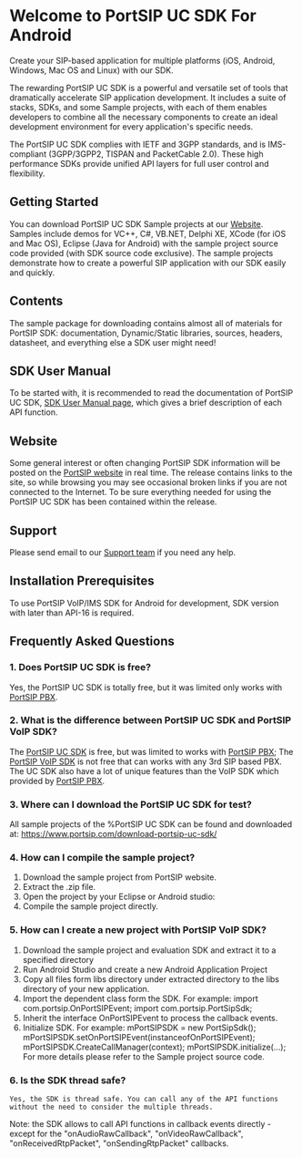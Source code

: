 # Welcome to PortSIP UC SDK For Android

Create your SIP-based application for multiple platforms (iOS, Android, Windows, Mac OS and Linux) with our SDK.

The rewarding PortSIP UC SDK is a powerful and versatile set of tools that dramatically accelerate SIP application development. It includes a suite of stacks, SDKs, and some Sample projects, with each of them enables developers to combine all the necessary components to create an ideal development environment for every application's specific needs.

The PortSIP UC SDK complies with IETF and 3GPP standards, and is IMS-compliant (3GPP/3GPP2, TISPAN and PacketCable 2.0).
These high performance SDKs provide unified API layers for full user control and flexibility.


## Getting Started

You can download PortSIP UC SDK Sample projects at our [Website](https://www.portsip.com/download-portsip-voip-sdk/).
Samples include demos for VC++, C#, VB.NET, Delphi XE, XCode (for iOS and Mac OS), Eclipse (Java for Android) with the sample project source code provided (with SDK source code exclusive). The sample projects demonstrate how to create a powerful SIP application with our SDK easily and quickly.

## Contents

 The sample package for downloading contains almost all of materials for PortSIP SDK: documentation,
 Dynamic/Static libraries, sources, headers, datasheet, and everything else a SDK user might
 need!


## SDK User Manual

 To be started with, it is recommended to read the documentation of PortSIP UC SDK, [SDK User Manual page](https://www.portsip.com/voip-sdk-user-manual/), which gives a brief
 description of each API function.


## Website

Some general interest or often changing PortSIP SDK information will be posted on the [PortSIP website](https://www.portsip.com) in real time. The release contains links to the site, so while browsing you may see occasional broken links  if you are not connected to the Internet. To be sure everything needed for using the PortSIP UC SDK has been contained within the release.

## Support

Please send email to our <a href="mailto:support@portsip.com">Support team</a> if you need any help.

## Installation Prerequisites

To use PortSIP VoIP/IMS SDK for Android for development, SDK version with later than API-16 is required.

## Frequently Asked Questions
### 1. Does PortSIP UC SDK is free?

  Yes, the PortSIP UC SDK is totally free, but it was limited only works with <a href="https://www.portsip.com/portsip-pbx/" target="_blank">PortSIP PBX</a>.

### 2. What is the difference between PortSIP UC SDK and PortSIP VoIP SDK?
  The <a href="https://www.portsip.com/portsip-uc-sdk/" target="_blank">PortSIP UC SDK</a> is free, but was limited to works with <a href="https://www.portsip.com/portsip-pbx/" target="_blank">PortSIP PBX</a>; The <a href="https://www.portsip.com/portsip-pbx/" target="_blank">PortSIP VoIP SDK</a> is not free that can works with any 3rd SIP based PBX. The UC SDK also have a lot of unique features than the VoIP SDK which provided by <a href="https://www.portsip.com/portsip-pbx/" target="_blank">PortSIP PBX</a>.

### 3. Where can I download the PortSIP UC SDK for test?
  All sample projects of the %PortSIP UC SDK can be found and downloaded at:
  <a href="https://www.portsip.com/download-portsip-uc-sdk/" target="_blank">https://www.portsip.com/download-portsip-uc-sdk/</a> <br />

### 4. How can I compile the sample project?

  1. Download the sample project from PortSIP website.
  2. Extract the .zip file.
  3. Open the project by your Eclipse or Android studio:
  4. Compile the sample project directly.  


### 5. How can I create a new project with PortSIP VoIP SDK?
  1. Download the sample project and evaluation SDK and extract it to a specified directory
  2. Run Android Studio and create a new Android Application Project
  3. Copy all files form libs directory under extracted directory to the libs directory of your new application.
  4. Import the dependent class form the SDK. For example:
			import com.portsip.OnPortSIPEvent;
			import com.portsip.PortSipSdk;
  5. Inherit the interface OnPortSIPEvent to process the callback events.
  6. Initialize SDK. For example:
			mPortSIPSDK = new PortSipSdk();
			mPortSIPSDK.setOnPortSIPEvent(instanceofOnPortSIPEvent);
			mPortSIPSDK.CreateCallManager(context);
			mPortSIPSDK.initialize(...);
  For more details please refer to the Sample project source code.


### 6. Is the SDK thread safe?
    Yes, the SDK is thread safe. You can call any of the API functions without the need to consider the multiple threads.
Note: the SDK allows to call API functions in callback events directly - except for the "onAudioRawCallback", "onVideoRawCallback", "onReceivedRtpPacket", "onSendingRtpPacket" callbacks.
